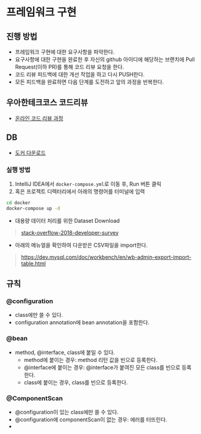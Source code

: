 # 프레임워크 구현
## 진행 방법
* 프레임워크 구현에 대한 요구사항을 파악한다.
* 요구사항에 대한 구현을 완료한 후 자신의 github 아이디에 해당하는 브랜치에 Pull Request(이하 PR)를 통해 코드 리뷰 요청을 한다.
* 코드 리뷰 피드백에 대한 개선 작업을 하고 다시 PUSH한다.
* 모든 피드백을 완료하면 다음 단계를 도전하고 앞의 과정을 반복한다.

## 우아한테크코스 코드리뷰
* [온라인 코드 리뷰 과정](https://github.com/woowacourse/woowacourse-docs/blob/master/maincourse/README.md)


## DB

- [도커 다운로드](https://www.docker.com/products/docker-desktop)

### 실행 방법

1. IntelliJ IDEA에서 `docker-compose.yml`로 이동 후, Run 버튼 클릭
2. 혹은 프로젝트 디렉터리에서 아래의 명령어를 터미널에 입력

```bash
cd docker
docker-compose up -d
```

- 대용량 데이터 처리를 위한 Dataset Download

> [stack-overflow-2018-developer-survey](https://www.kaggle.com/stackoverflow/stack-overflow-2018-developer-survey)

- 아래의 메뉴얼을 확인하여 다운받은 CSV파일을 import한다.

> https://dev.mysql.com/doc/workbench/en/wb-admin-export-import-table.html

## 규칙
### @configuration
- class에만 쓸 수 있다.
- configuration annotation에 bean annotation을 포함한다.

### @bean
- method, @interface, class에 붙일 수 있다.
    - method에 붙이는 경우: method 리턴 값을 빈으로 등록한다.
    - @interface에 붙이는 경우: @interface가 붙여진 모든 class를 빈으로 등록한다.
    - class에 붙이는 경우, class를 빈으로 등록한다.
    
### @ComponentScan
- @configuration이 있는 class에만 쓸 수 있다.
- @configuration에 componentScan이 없는 경우: 에러를 터뜨린다.
- 

